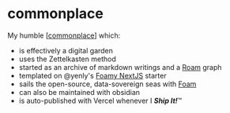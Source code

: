 # commonplace

My humble [[commonplace]] which:

- is effectively a digital garden
- uses the Zettelkasten method
- started as an archive of markdown writings and a [Roam](https://roamresearch.com) graph
- templated on @yenly's [Foamy NextJS](https://github.com/yenly/foamy-nextjs) starter
- sails the open-source, data-sovereign seas with [Foam](https://foambubble.github.io)
- can also be maintained with obsidian
- is auto-published with Vercel whenever I **_Ship It!_**™









[//begin]: # "Autogenerated link references for markdown compatibility"
[commonplace]: _notes/intend/commonplace "Commonplace"
[//end]: # "Autogenerated link references"